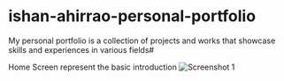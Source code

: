 # ishan-ahirrao-personal-portfolio
My personal portfolio is a collection of projects and works that showcase skills and experiences in various fields#

Home Screen represent the basic introduction
![Screenshot 1](images/Home.png)

